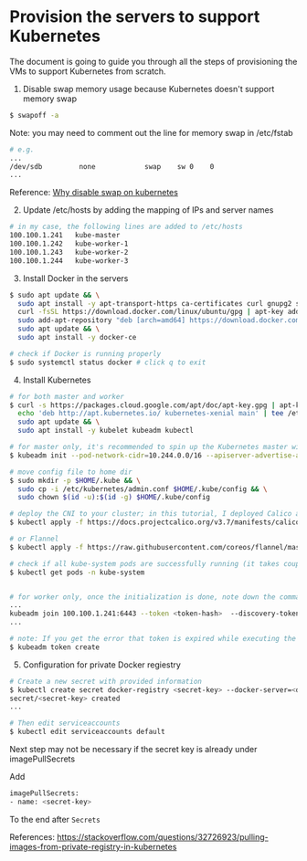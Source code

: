# Provision the servers to support Kubernetes
The document is going to guide you through all the steps of provisioning the VMs to support Kubernetes from scratch.

1. Disable swap memory usage because Kubernetes doesn't support memory swap
```sh
$ swapoff -a
```
Note: you may need to comment out the line for memory swap in /etc/fstab
```sh
# e.g.
...
/dev/sdb         none            swap    sw 0    0
...
```

Reference:
[Why disable swap on kubernetes](https://serverfault.com/questions/881517/why-disable-swap-on-kubernetes)

2. Update /etc/hosts by adding the mapping of IPs and server names
```sh
# in my case, the following lines are added to /etc/hosts
100.100.1.241   kube-master
100.100.1.242   kube-worker-1
100.100.1.243   kube-worker-2
100.100.1.244   kube-worker-3
```

3. Install Docker in the servers
```sh
$ sudo apt update && \
  sudo apt install -y apt-transport-https ca-certificates curl gnupg2 software-properties-common && \
  curl -fsSL https://download.docker.com/linux/ubuntu/gpg | apt-key add - && \
  sudo add-apt-repository "deb [arch=amd64] https://download.docker.com/linux/ubuntu $(lsb_release -cs) stable" && \
  sudo apt update && \
  sudo apt install -y docker-ce

# check if Docker is running properly
$ sudo systemctl status docker # click q to exit
```

4. Install Kubernetes
```sh
# for both master and worker
$ curl -s https://packages.cloud.google.com/apt/doc/apt-key.gpg | apt-key add - && \
  echo 'deb http://apt.kubernetes.io/ kubernetes-xenial main' | tee /etc/apt/sources.list.d/kubernetes.list && \
  sudo apt update && \
  sudo apt install -y kubelet kubeadm kubectl

# for master only, it's recommended to spin up the Kubernetes master with 2 CPU cores; but in my case, the master only has one CPU core
$ kubeadm init --pod-network-cidr=10.244.0.0/16 --apiserver-advertise-address=200.200.1.241 --token-ttl=0 --ignore-preflight-errors=NumCPU

# move config file to home dir
$ sudo mkdir -p $HOME/.kube && \
  sudo cp -i /etc/kubernetes/admin.conf $HOME/.kube/config && \
  sudo chown $(id -u):$(id -g) $HOME/.kube/config

# deploy the CNI to your cluster; in this tutorial, I deployed Calico and the other option is Flannel
$ kubectl apply -f https://docs.projectcalico.org/v3.7/manifests/calico.yaml

# or Flannel
$ kubectl apply -f https://raw.githubusercontent.com/coreos/flannel/master/Documentation/kube-flannel.yml

# check if all kube-system pods are successfully running (it takes couple of seconds to bring up all pods); once everything is up, move on to provision Kubernetes workers
$ kubectl get pods -n kube-system


# for worker only, once the initialization is done, note down the command for Kubernetes workers to join the cluster
...
kubeadm join 100.100.1.241:6443 --token <token-hash>  --discovery-token-ca-cert-hash <cert-hash> 
...

# note: If you get the error that token is expired while executing the command to join the cluster, you need to generate a new token.
$ kubeadm token create
```

5. Configuration for private Docker regiestry
```sh
# Create a new secret with provided information
$ kubectl create secret docker-registry <secret-key> --docker-server=<docker-registry-server> --docker-username=<username> --docker-password=<password>
secret/<secret-key> created
...

# Then edit serviceaccounts
$ kubectl edit serviceaccounts default
```

Next step may not be necessary if the secret key is already under imagePullSecrets

Add

```sh
imagePullSecrets:
- name: <secret-key>
```
To the end after `Secrets`

References:
https://stackoverflow.com/questions/32726923/pulling-images-from-private-registry-in-kubernetes
